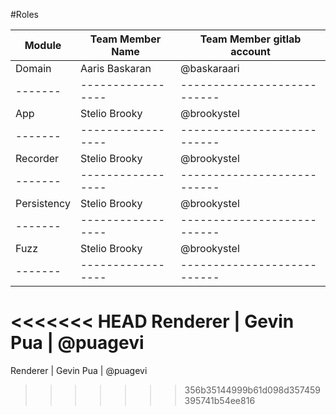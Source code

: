 #Roles



Module | Team Member Name| Team Member gitlab account
-------|-----------------|---------------------------
Domain | Aaris Baskaran  | @baskaraari
-------|-----------------|---------------------------
App | Stelio Brooky  | @brookystel
-------|-----------------|---------------------------
Recorder | Stelio Brooky  | @brookystel
-------|-----------------|---------------------------
Persistency | Stelio Brooky  | @brookystel
-------|-----------------|---------------------------
Fuzz | Stelio Brooky  | @brookystel
-------|-----------------|---------------------------
<<<<<<< HEAD
Renderer | Gevin Pua  | @puagevi
=======
Renderer | Gevin Pua  | @puagevi
>>>>>>> 356b35144999b61d098d357459395741b54ee816
